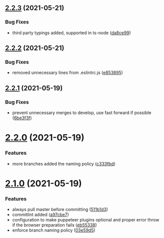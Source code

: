 ## [2.2.3](https://github.com/joanroig/pccomponentes-bot/compare/v2.2.2...v2.2.3) (2021-05-21)


### Bug Fixes

* third party typings added, supported in ts-node ([da8ce99](https://github.com/joanroig/pccomponentes-bot/commit/da8ce99292774c7974944f17c23a51693efeb5a1))



## [2.2.2](https://github.com/joanroig/pccomponentes-bot/compare/v2.2.1...v2.2.2) (2021-05-21)


### Bug Fixes

* removed unnecessary lines from .eslintrc.js ([e853895](https://github.com/joanroig/pccomponentes-bot/commit/e8538958c60912a212091fddd013c6977ed7cb05))



## [2.2.1](https://github.com/joanroig/pccomponentes-bot/compare/v2.2.0...v2.2.1) (2021-05-19)


### Bug Fixes

* prevent unnecessary merges to develop, use fast forward if possible ([6be3f3f](https://github.com/joanroig/pccomponentes-bot/commit/6be3f3f687adcc266d0f7b451e5ec250c4e72da8))



# [2.2.0](https://github.com/joanroig/pccomponentes-bot/compare/v2.1.0...v2.2.0) (2021-05-19)


### Features

* more branches added the naming policy ([c333fbd](https://github.com/joanroig/pccomponentes-bot/commit/c333fbd9a0d95a2e8e18adfcbb619a0fa0555976))



# [2.1.0](https://github.com/joanroig/pccomponentes-bot/compare/v2.0.2...v2.1.0) (2021-05-19)


### Features

* always pull master before committing ([511b1d3](https://github.com/joanroig/pccomponentes-bot/commit/511b1d32713c292de45bb8d1c597c57fbdade654))
* commitlint added ([a97cbe7](https://github.com/joanroig/pccomponentes-bot/commit/a97cbe71b7b4185d07c0663bfaa9e60db234f75d))
* configuration to make puppeteer plugins optional and proper error throw if the browser preparation fails ([eb55338](https://github.com/joanroig/pccomponentes-bot/commit/eb55338117cb9ecc9fe0a0e36ac38c6157144d84))
* enforce branch naming policy ([03e59d5](https://github.com/joanroig/pccomponentes-bot/commit/03e59d5ec149aa89e6d5607ac1b51e70c1189a53))



